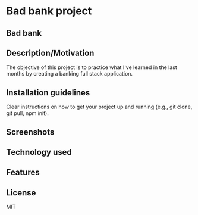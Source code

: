 # Bad bank project

## Bad bank

## Description/Motivation

The objective of this project is to practice what I've learned in the last months by creating a banking full stack application.

## Installation guidelines

Clear instructions on how to get your project up and running (e.g., git clone, git pull, npm init).

## Screenshots

## Technology used

## Features

## License

MIT
